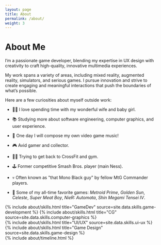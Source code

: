 ```yaml
---
layout: page
title: About
permalink: /about/
weight: 3
---
```


# About Me

I’m a passionate game developer, blending my expertise in UX design with creativity to craft high-quality, innovative multimedia experiences. 

My work spans a variety of areas, including mixed reality, augmented reality, simulators, and serious games. I pursue innovation and strive to create engaging and meaningful interactions that push the boundaries of what’s possible.

Here are a few curiosities about myself outside work:
* 👶🏻 I love spending time with my wonderful wife and baby girl.

* 📚 Studying more about software engineering, computer graphics, and user experience.

* 🎵 One day I will compose my own video game music!

* 🎮 Avid gamer and collector.

* 🏋️‍♂️ Trying to get back to CrossFit and gym.

* 🕹️ Former competitive Smash Bros. player (main Ness).

* 💀 Often known as "that Mono Black guy" by fellow MtG Commander players.

* 👾 Some of my all-time favorite games: *Metroid Prime*, *Golden Sun*, *Celeste*, *Super Meat Boy*, *NieR: Automata*, *Shin Megami Tensei IV*.

<div class="row">
    {% include about/skills.html title="GameDev" source=site.data.skills.game-development %}
    {% include about/skills.html title="CG" source=site.data.skills.computer-graphics %}
</div>

<div class="row">
    {% include about/skills.html title="UI/UX" source=site.data.skills.ui-ux %}
    {% include about/skills.html title="Game Design" source=site.data.skills.game-design %}
</div>

<div class="row">
{% include about/timeline.html %}
</div>

